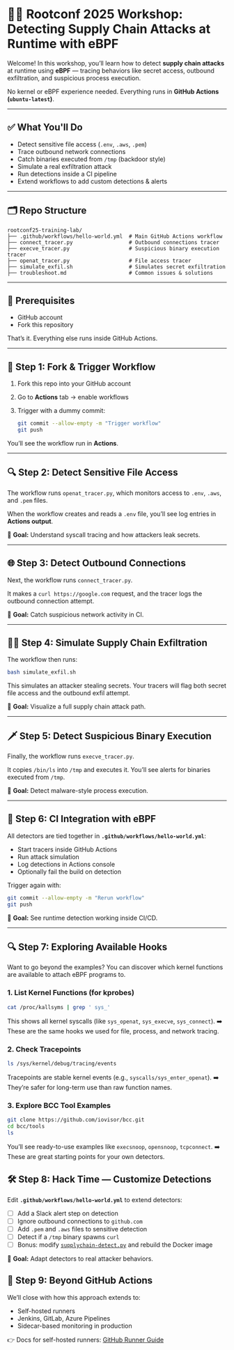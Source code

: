 # 🧑‍💻 Rootconf 2025 Workshop: **Detecting Supply Chain Attacks at Runtime with eBPF**

Welcome! In this workshop, you’ll learn how to detect **supply chain attacks** at runtime using **eBPF** — tracing behaviors like secret access, outbound exfiltration, and suspicious process execution.

No kernel or eBPF experience needed. Everything runs in **GitHub Actions (`ubuntu-latest`)**.

---

## ✅ What You'll Do

* Detect sensitive file access (`.env`, `.aws`, `.pem`)
* Trace outbound network connections
* Catch binaries executed from `/tmp` (backdoor style)
* Simulate a real exfiltration attack
* Run detections inside a CI pipeline
* Extend workflows to add custom detections & alerts

---

## 🗂 Repo Structure

```
rootconf25-training-lab/
├── .github/workflows/hello-world.yml  # Main GitHub Actions workflow
├── connect_tracer.py                  # Outbound connections tracer
├── execve_tracer.py                   # Suspicious binary execution tracer
├── openat_tracer.py                   # File access tracer
├── simulate_exfil.sh                  # Simulates secret exfiltration
├── troubleshoot.md                    # Common issues & solutions
```

---

## 📝 Prerequisites

* GitHub account
* Fork this repository

That’s it. Everything else runs inside GitHub Actions.

---

## 🏁 Step 1: Fork & Trigger Workflow

1. Fork this repo into your GitHub account
2. Go to **Actions** tab → enable workflows
3. Trigger with a dummy commit:

   ```bash
   git commit --allow-empty -m "Trigger workflow"
   git push
   ```

You’ll see the workflow run in **Actions**.

---

## 🔍 Step 2: Detect Sensitive File Access

The workflow runs `openat_tracer.py`, which monitors access to `.env`, `.aws`, and `.pem` files.

When the workflow creates and reads a `.env` file, you’ll see log entries in **Actions output**.

🎯 **Goal:** Understand syscall tracing and how attackers leak secrets.

---

## 🌐 Step 3: Detect Outbound Connections

Next, the workflow runs `connect_tracer.py`.

It makes a `curl https://google.com` request, and the tracer logs the outbound connection attempt.

🎯 **Goal:** Catch suspicious network activity in CI.

---

## 🏴‍☠️ Step 4: Simulate Supply Chain Exfiltration

The workflow then runs:

```bash
bash simulate_exfil.sh
```

This simulates an attacker stealing secrets. Your tracers will flag both secret file access and the outbound exfil attempt.

🎯 **Goal:** Visualize a full supply chain attack path.

---

## 🗡️ Step 5: Detect Suspicious Binary Execution

Finally, the workflow runs `execve_tracer.py`.

It copies `/bin/ls` into `/tmp` and executes it. You’ll see alerts for binaries executed from `/tmp`.

🎯 **Goal:** Detect malware-style process execution.

---

## 🤖 Step 6: CI Integration with eBPF

All detectors are tied together in **`.github/workflows/hello-world.yml`**:

* Start tracers inside GitHub Actions
* Run attack simulation
* Log detections in Actions console
* Optionally fail the build on detection

Trigger again with:

```bash
git commit --allow-empty -m "Rerun workflow"
git push
```

🎯 **Goal:** See runtime detection working inside CI/CD.

---

## 🔍 Step 7: Exploring Available Hooks

Want to go beyond the examples? You can discover which kernel functions are available to attach eBPF programs to.

### 1. List Kernel Functions (for kprobes)

```bash
cat /proc/kallsyms | grep ' sys_'
```

This shows all kernel syscalls (like `sys_openat`, `sys_execve`, `sys_connect`).
➡️ These are the same hooks we used for file, process, and network tracing.

### 2. Check Tracepoints

```bash
ls /sys/kernel/debug/tracing/events
```

Tracepoints are stable kernel events (e.g., `syscalls/sys_enter_openat`).
➡️ They’re safer for long-term use than raw function names.

### 3. Explore BCC Tool Examples

```bash
git clone https://github.com/iovisor/bcc.git
cd bcc/tools
ls
```

You’ll see ready-to-use examples like `execsnoop`, `opensnoop`, `tcpconnect`.
➡️ These are great starting points for your own detectors.

## 🛠️ Step 8: Hack Time — Customize Detections

Edit **`.github/workflows/hello-world.yml`** to extend detectors:

* [ ] Add a Slack alert step on detection
* [ ] Ignore outbound connections to `github.com`
* [ ] Add `.pem` and `.aws` files to sensitive detection
* [ ] Detect if a `/tmp` binary spawns `curl`
* [ ] Bonus: modify [`supplychain-detect.py`](https://github.com/rohitcoder/rootconf-25-supplychain) and rebuild the Docker image

🎯 **Goal:** Adapt detectors to real attacker behaviors.

## 🔄 Step 9: Beyond GitHub Actions

We’ll close with how this approach extends to:

* Self-hosted runners
* Jenkins, GitLab, Azure Pipelines
* Sidecar-based monitoring in production

👉 Docs for self-hosted runners: [GitHub Runner Guide](https://docs.github.com/en/actions/hosting-your-own-runners/managing-self-hosted-runners/adding-self-hosted-runners)

